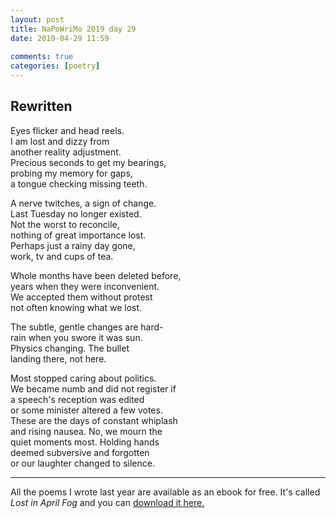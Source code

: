 ```yaml
---  
layout: post  
title: NaPoWriMo 2019 day 29  
date: 2019-04-29 11:59  
  
comments: true  
categories: [poetry] 
---  
```

  
<h2>Rewritten</h2>  
<!-- /wp:heading -->  

  
<p>Eyes flicker and head reels.<br />  
I am lost and dizzy from<br />  
another reality adjustment.<br />  
Precious seconds to get my bearings,<br />  
probing my memory for gaps,<br />  
a tongue checking missing teeth.</p>  


  
<p>A nerve twitches, a sign of change.<br />  
Last Tuesday no longer existed.<br />  
Not the worst to reconcile,<br />  
nothing of great importance lost.<br />  
Perhaps just a rainy day gone,<br />  
work, tv and cups of tea.</p>  


  
<p>Whole months have been deleted before,<br />  
years when they were inconvenient.<br />  
We accepted them without protest<br />  
not often knowing what we lost.</p>  


  
<p>The subtle, gentle changes are hard-<br />  
rain when you swore it was sun.<br />  
Physics changing. The bullet<br />  
landing there, not here.</p>  


  
<p>Most stopped caring about politics.<br />  
We became numb and did not register if<br />  
a speech's reception was edited<br />  
or some minister altered a few votes.<br />  
These are the days of constant whiplash<br />  
and rising nausea. No, we mourn the <br />  
quiet moments most. Holding hands<br />  
deemed subversive and forgotten<br />  
or our laughter changed to silence. </p>  

<hr>
<p>All the poems I wrote last year are available as an ebook for free. It's called <em>Lost in April Fog </em>and you can <a href="/aprilfog/">download it here. </a></p>  
